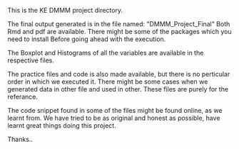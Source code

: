 This is the KE DMMM project directory.

The final output generated is in the file named: "DMMM_Project_Final"
Both Rmd and pdf are available. There might be some of the packages which you need to install
Before going ahead with the execution.


The Boxplot and Histograms of all the variables are available in the respective files.

The practice files and code is also made available, but there is no perticular order in which we executed it.
There might be some cases when we generated data in other file and used in other.
These files are purely for the referance.

The code snippet found in some of the files might be found online, as we learnt from. We have tried to be as
original and honest as possible, have learnt great things doing this project. 

Thanks..
